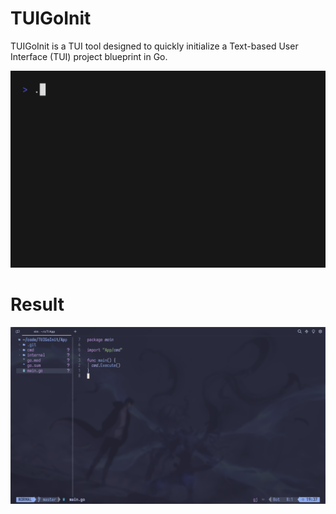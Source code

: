 # TUIGoInit

TUIGoInit is a TUI tool designed to quickly initialize a Text-based User Interface (TUI) project blueprint in Go.

![image](./public/demo.gif)

# Result

![image](./public/result.png)
